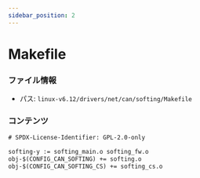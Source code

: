 ```yaml
---
sidebar_position: 2
---
```

# Makefile

### ファイル情報

- パス: `linux-v6.12/drivers/net/can/softing/Makefile`

### コンテンツ

```txt
# SPDX-License-Identifier: GPL-2.0-only

softing-y := softing_main.o softing_fw.o
obj-$(CONFIG_CAN_SOFTING) += softing.o
obj-$(CONFIG_CAN_SOFTING_CS) += softing_cs.o

```
